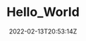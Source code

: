 ---
title: "Hello_World"
description: 
date: 2022-02-13T20:53:14Z
image: 
math: 
license: 
hidden: false
comments: true
draft: true
---